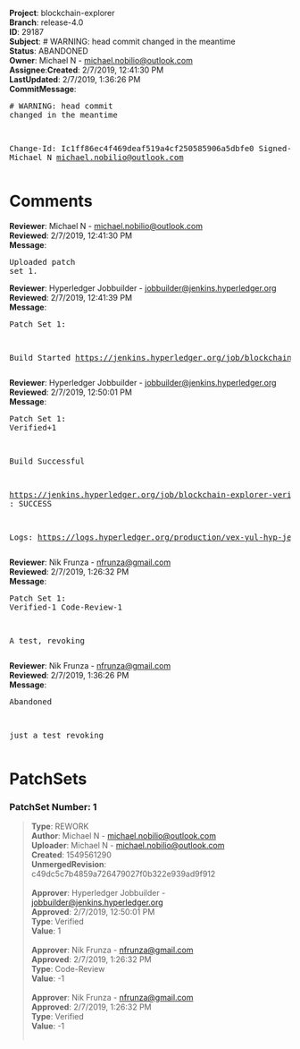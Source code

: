 <strong>Project</strong>: blockchain-explorer</br><strong>Branch</strong>: release-4.0<br><strong>ID</strong>: 29187<br><strong>Subject</strong>: # WARNING: head commit changed in the meantime<br><strong>Status</strong>: ABANDONED<br><strong>Owner</strong>: Michael N - michael.nobilio@outlook.com<br><strong>Assignee</strong>:<strong>Created</strong>: 2/7/2019, 12:41:30 PM<br><strong>LastUpdated</strong>: 2/7/2019, 1:36:26 PM<br><strong>CommitMessage</strong>:<br><pre># WARNING: head commit changed in the meantime



Change-Id: Ic1ff86ec4f469deaf519a4cf250585906a5dbfe0
Signed-off-by: Michael N <michael.nobilio@outlook.com>
</pre><h1>Comments</h1><strong>Reviewer</strong>: Michael N - michael.nobilio@outlook.com<br><strong>Reviewed</strong>: 2/7/2019, 12:41:30 PM<br><strong>Message</strong>: <pre>Uploaded patch set 1.</pre><strong>Reviewer</strong>: Hyperledger Jobbuilder - jobbuilder@jenkins.hyperledger.org<br><strong>Reviewed</strong>: 2/7/2019, 12:41:39 PM<br><strong>Message</strong>: <pre>Patch Set 1:

Build Started https://jenkins.hyperledger.org/job/blockchain-explorer-verify-x86_64/9/</pre><strong>Reviewer</strong>: Hyperledger Jobbuilder - jobbuilder@jenkins.hyperledger.org<br><strong>Reviewed</strong>: 2/7/2019, 12:50:01 PM<br><strong>Message</strong>: <pre>Patch Set 1: Verified+1

Build Successful 

https://jenkins.hyperledger.org/job/blockchain-explorer-verify-x86_64/9/ : SUCCESS

Logs: https://logs.hyperledger.org/production/vex-yul-hyp-jenkins-3/blockchain-explorer-verify-x86_64/9</pre><strong>Reviewer</strong>: Nik Frunza - nfrunza@gmail.com<br><strong>Reviewed</strong>: 2/7/2019, 1:26:32 PM<br><strong>Message</strong>: <pre>Patch Set 1: Verified-1 Code-Review-1

A test, revoking</pre><strong>Reviewer</strong>: Nik Frunza - nfrunza@gmail.com<br><strong>Reviewed</strong>: 2/7/2019, 1:36:26 PM<br><strong>Message</strong>: <pre>Abandoned

just a test revoking</pre><h1>PatchSets</h1><h3>PatchSet Number: 1</h3><blockquote><strong>Type</strong>: REWORK<br><strong>Author</strong>: Michael N - michael.nobilio@outlook.com<br><strong>Uploader</strong>: Michael N - michael.nobilio@outlook.com<br><strong>Created</strong>: 1549561290<br><strong>UnmergedRevision</strong>: c49dc5c7b4859a726479027f0b322e939ad9f912<br><br><strong>Approver</strong>: Hyperledger Jobbuilder - jobbuilder@jenkins.hyperledger.org<br><strong>Approved</strong>: 2/7/2019, 12:50:01 PM<br><strong>Type</strong>: Verified<br><strong>Value</strong>: 1<br><br><strong>Approver</strong>: Nik Frunza - nfrunza@gmail.com<br><strong>Approved</strong>: 2/7/2019, 1:26:32 PM<br><strong>Type</strong>: Code-Review<br><strong>Value</strong>: -1<br><br><strong>Approver</strong>: Nik Frunza - nfrunza@gmail.com<br><strong>Approved</strong>: 2/7/2019, 1:26:32 PM<br><strong>Type</strong>: Verified<br><strong>Value</strong>: -1<br><br></blockquote>